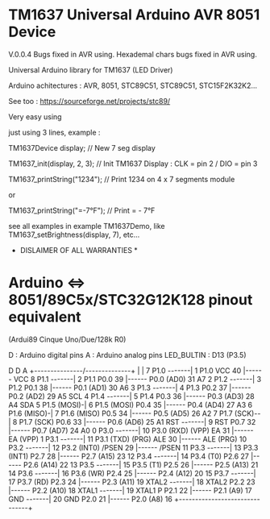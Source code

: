TM1637 Universal Arduino AVR 8051 Device
========================================

V.0.0.4
Bugs fixed in AVR using.
Hexademal chars bugs fixed in AVR using.

Universal Arduino library for TM1637 (LED Driver)

Arduino achitectures : AVR, 8051, STC89C51, STC89C51, STC15F2K32K2...

See too : https://sourceforge.net/projects/stc89/

Very easy using

just using 3 lines, example :

  TM1637Device display;             // New 7 seg display

  TM1637_init(display, 2, 3);       // Init TM1637 Display : CLK = pin 2 / DIO = pin 3
 
  TM1637_printString("1234");       // Print 1234 on 4 x 7 segments module
  
  or
  
  TM1637_printString("=-7°F");       // Print = - 7°F
  
see all examples in example TM1637Demo, like   TM1637_setBrightness(display, 7), etc...


* DISLAIMER OF ALL WARRANTIES *

# Arduino <=> 8051/89C5x/STC32G12K128 pinout equivalent
(Ardui89 Cinque Uno/Due/128k R0)

D : Arduino digital pins
A : Arduino analog pins
LED_BULTIN : D13 (P3.5)

 D                                                                 D  A
               +---------------\/--------------+
               |                               |
 7 P1.0 -------|  1  P1.0              VCC  40 |------ VCC
 8 P1.1 -------|  2  P1.1             P0.0  39 |------ P0.0 (AD0) 31 A7
 2 P1.2 -------|  3  P1.2             P0.1  38 |------ P0.1 (AD1) 30 A6
 3 P1.3 -------|  4  P1.3             P0.2  37 |------ P0.2 (AD2) 29 A5 SCL
 4 P1.4 -------|  5  P1.4             P0.3  36 |------ P0.3 (AD3) 28 A4 SDA
 5 P1.5 (MOSI)-|  6  P1.5 (MOSI)      P0.4  35 |------ P0.4 (AD4) 27 A3
 6 P1.6 (MISO)-|  7  P1.6 (MISO)      P0.5  34 |------ P0.5 (AD5) 26 A2
 7 P1.7 (SCK)--|  8  P1.7 (SCK)       P0.6  33 |------ P0.6 (AD6) 25 A1
    RST -------|  9  RST              P0.7  32 |------ P0.7 (AD7) 24 A0
 0 P3.0 -------| 10  P3.0 (RXD)   (VPP) EA  31 |------ EA   (VPP)
 1 P3.1 -------| 11  P3.1 (TXD)  (PRG) ALE  30 |------ ALE  (PRG)
10 P3.2 -------| 12  P3.2 (INT0)     /PSEN  29 |------ /PSEN
11 P3.3 -------| 13  P3.3 (INT1)      P2.7  28 |------ P2.7 (A15) 23
12 P3.4 -------| 14  P3.4 (T0)        P2.6  27 |------ P2.6 (A14) 22
13 P3.5 -------| 15  P3.5 (T1)        P2.5  26 |------ P2.5 (A13) 21
14 P3.6 -------| 16  P3.6 (WR)        P2.4  25 |------ P2.4 (A12) 20
15 P3.7 -------| 17  P3.7 (RD)        P2.3  24 |------ P2.3 (A11) 19
  XTAL2 -------| 18  XTAL2            P2.2  23 |------ P2.2 (A10) 18
  XTAL1 -------| 19  XTAL1 P          P2.1  22 |------ P2.1 (A9)  17
    GND -------| 20  GND              P2.0  21 |------ P2.0 (A8)  16
               +-------------------------------+
